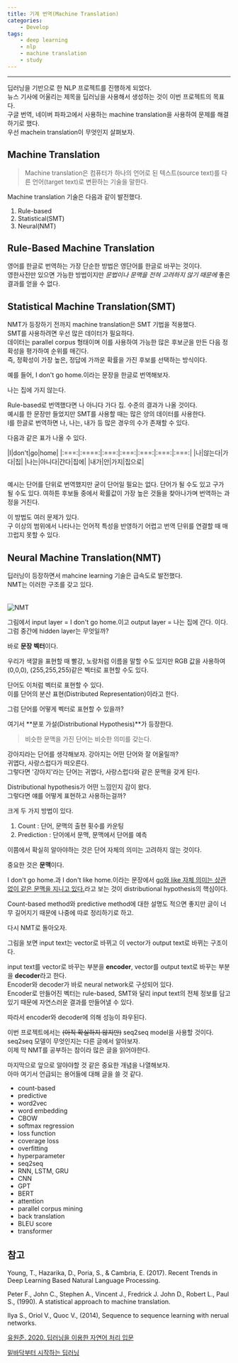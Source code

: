 ```yaml
---
title: 기계 번역(Machine Translation)
categories: 
    - Develop
tags:
    - deep learning
    - nlp
    - machine translation
    - study
---
```

***

딥러닝을 기반으로 한 NLP 프로젝트를 진행하게 되었다.   
뉴스 기사에 어울리는 제목을 딥러닝을 사용해서 생성하는 것이 이번 프로젝트의 목표다.   
구글 번역, 네이버 파파고에서 사용하는 machine translation을 사용하여 문제를 해결하기로 했다.   
우선 machein translation이 무엇인지 살펴보자.   

## Machine Translation

> Machine translation은 컴퓨터가 하나의 언어로 된 텍스트(source text)를 다른 언어(target text)로 변환하는 기술을 말한다.   

Machine translation 기술은 다음과 같이 발전했다.   

1. Rule-based
2. Statistical(SMT)
3. Neural(NMT)   

## Rule-Based Machine Translation   

영어를 한글로 번역하는 가장 단순한 방법은 영단어를 한글로 바꾸는 것이다.   
영한사전만 있으면 가능한 방법이지만 *문법이나 문맥을 전혀 고려하지 않기 때문에* 좋은 결과를 얻을 수 없다.   

## Statistical Machine Translation(SMT)

NMT가 등장하기 전까지 machine translation은 SMT 기법을 적용했다.   
SMT를 사용하려면 우선 많은 데이터가 필요하다.   
데이터는 parallel corpus 형태이며 이를 사용하여 가능한 많은 후보군을 만든 다음 정확성을 평가하여 순위를 매긴다.   
즉, 정확성이 가장 높은, 정답에 가까운 확률을 가진 후보를 선택하는 방식이다.   

예를 들어, I don't go home.이라는 문장을 한글로 번역해보자.   

나는 집에 가지 않는다.   

Rule-based로 번역했다면 나 아니다 가다 집. 수준의 결과가 나올 것이다.   
예시를 한 문장만 들었지만 SMT를 사용할 때는 많은 양의 데이터를 사용한다.   
I를 한글로 번역하면 나, 나는, 내가 등 많은 경우의 수가 존재할 수 있다.   

다음과 같은 표가 나올 수 있다.   

|I|don't|go|home| 
|:===:|:====:|:===:|:===:|:===:|:===:|:===:|
|나|않는다|가다|집|
|나는|아니다|간다|집에|
|내가|안|가지|집으로|
   
<br>
예시는 단어를 단위로 번역했지만 굳이 단어일 필요는 없다.   
단어가 될 수도 있고 구가 될 수도 있다.    
여하튼 후보들 중에서 확률값이 가장 높은 것들을 찾아나가며 번역하는 과정을 거친다.  

이 방법도 여러 문제가 있다.   
구 이상의 범위에서 나타나는 언어적 특성을 반영하기 어렵고 번역 단위를 연결할 때 매끄럽지 못할 수 있다.   

## Neural Machine Translation(NMT)

딥러닝이 등장하면서 mahcine learning 기술은 급속도로 발전했다.   
NMT는 이러한 구조를 갖고 있다.   
<br>   
![NMT](https://i.imgur.com/0sxat55.png)
<br>   

그림에서 input layer = I don't go home.이고 output layer = 나는 집에 간다. 이다.  
그럼 중간에 hidden layer는 무엇일까?   

바로 **문장 벡터**이다.   

우리가 색깔을 표현할 때 빨강, 노랑처럼 이름을 말할 수도 있지만 RGB 값을 사용하여 (0,0,0), (255,255,255)같은 벡터로 표현할 수도 있다.   

단어도 이처럼 벡터로 표현할 수 있다.   
이를 단어의 분산 표현(Distributed Representation)이라고 한다.   

그럼 단어를 어떻게 벡터로 표현할 수 있을까?   

여기서 **분포 가설(Distributional Hypothesis)**가 등장한다.   

> 비슷한 문맥을 가진 단어는 비슷한 의미를 갖는다.   

강아지라는 단어를 생각해보자. 강아지는 어떤 단어와 잘 어울릴까?   
귀엽다, 사랑스럽다가 떠오른다.   
그렇다면 '강아지'라는 단어는 귀엽다, 사랑스럽다와 같은 문맥을 갖게 된다.   

Distributional hypothesis가 어떤 느낌인지 감이 왔다.   
그렇다면 얘를 어떻게 표현하고 사용하는걸까?   

크게 두 가지 방법이 있다.   

1. Count : 단어, 문맥의 출현 횟수를 카운팅
2. Prediction : 단어에서 문맥, 문맥에서 단어를 예측

이쯤에서 확실히 알아야하는 것은 단어 자체의 의미는 고려하지 않는 것이다.   

중요한 것은 **문맥**이다.   

I don't go home.과 I don't like home.이라는 문장에서 <u>go와 like 자체 의미는 상관없이 같은 문맥을 지니고 있다.</u>라고 보는 것이 distributional hypothesis의 핵심이다.   

Count-based method와 predictive method에 대한 설명도 적으면 좋지만 글이 너무 길어지기 때문에 나중에 따로 정리하기로 하고.   

다시 NMT로 돌아오자.   

그림을 보면 input text는 vector로 바뀌고 이 vector가 output text로 바뀌는 구조이다.   

input text를 vector로 바꾸는 부분을 **encoder**, vector를 output text로 바꾸는 부분을 **decoder**라고 한다.   
Encoder와 decoder가 바로 neural network로 구성되어 있다.   
Encoder로 만들어진 벡터는 rule-based, SMT와 달리 input text의 전체 정보를 담고있기 때문에 자연스러운 결과를 만들어낼 수 있다.   

따라서 encoder와 decoder에 의해 성능이 좌우된다.   

이번 프로젝트에서는 ~~(아직 확실하지 않지만)~~ seq2seq model을 사용할 것이다.   
seq2seq 모델이 무엇인지는 다른 글에서 알아보자.   
이제 막 NMT를 공부하는 참이라 많은 글을 읽어야한다.   

마지막으로 앞으로 알야야할 것 같은 중요한 개념을 나열해보자.   
아마 여기서 언급되는 용어들에 대해 글을 쓸 것 같다.   

- count-based
- predictive
- word2vec
- word embedding
- CBOW
- softmax regression
- loss function
- coverage loss
- overfitting
- hyperparameter
- seq2seq
- RNN, LSTM, GRU
- CNN
- GPT
- BERT
- attention
- parallel corpus mining
- back translation
- BLEU score
- transformer

## 참고   

Young, T., Hazarika, D., Poria, S., & Cambria, E. (2017). Recent Trends in Deep Learning Based Natural Language Processing.   

Peter F., John C., Stephen A., Vincent J., Fredrick J. John D., Robert L., Paul S., (1990). A statistical approach to machine translation.   

Ilya S., Oriol V., Quoc V., (2014), Sequence to sequence learning with nerual networks.   

[유원준. 2020. 딥러닝을 이용한 자연어 처리 입문](https://wikidocs.net/book/2155)   

[밑바닥부터 시작하는 딥러닝](https://velog.io/@dscwinterstudy/%EB%B0%91%EB%B0%94%EB%8B%A5%EB%B6%80%ED%84%B0-%EC%8B%9C%EC%9E%91%ED%95%98%EB%8A%94-%EB%94%A5%EB%9F%AC%EB%8B%9D-2%EC%9E%A5-94k64m2939)   














